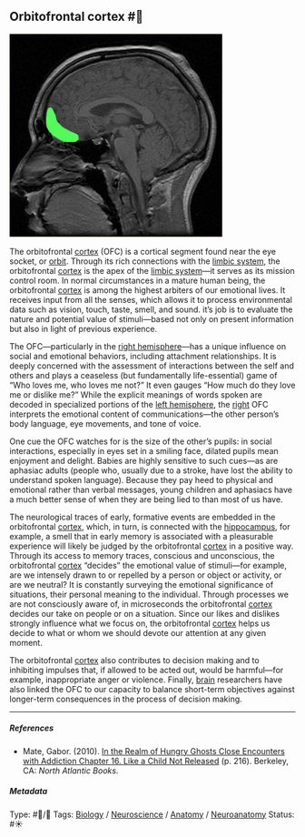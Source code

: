 ## Orbitofrontal cortex  #🧠

![200](%E2%9A%99%EF%B8%8F%20Tools/%F0%9F%93%B8%20Images/Pasted%20image%2020230619175932.png)

The orbitofrontal [cortex]() (OFC) is a cortical segment found near the eye socket, or [orbit](). Through its rich connections with the [limbic system](Limbic%20system.md), the orbitofrontal [cortex]() is the apex of the [limbic system](Limbic%20system.md)—it serves as its mission control room. In normal circumstances in a mature human being, the orbitofrontal [cortex]() is among the highest arbiters of our emotional lives. It receives input from all the senses, which allows it to process environmental data such as vision, touch, taste, smell, and sound. it’s job is to evaluate the nature and potential value of stimuli—based not only on present information but also in light of previous experience. 

The OFC—particularly in the [right hemisphere](Right%20hemisphere.md)—has a unique influence on social and emotional behaviors, including attachment relationships. It is deeply concerned with the assessment of interactions between the self and others and plays a ceaseless (but fundamentally life-essential) game of “Who loves me, who loves me not?” It even gauges “How much do they love me or dislike me?” While the explicit meanings of words spoken are decoded in specialized portions of the [left hemisphere](Left%20hemisphere.md), the [right](Right%20hemisphere.md) OFC interprets the emotional content of communications—the other person’s body language, eye movements, and tone of voice. 

One cue the OFC watches for is the size of the other’s pupils: in social interactions, especially in eyes set in a smiling face, dilated pupils mean enjoyment and delight. Babies are highly sensitive to such cues—as are aphasiac adults (people who, usually due to a stroke, have lost the ability to understand spoken language). Because they pay heed to physical and emotional rather than verbal messages, young children and aphasiacs have a much better sense of when they are being lied to than most of us have.

The neurological traces of early, formative events are embedded in the orbitofrontal [cortex](), which, in turn, is connected with the [hippocampus](Hippocampus.md), for example, a smell that in early memory is associated with a pleasurable experience will likely be judged by the orbitofrontal [cortex]() in a positive way. Through its access to memory traces, conscious and unconscious, the orbitofrontal [cortex]() “decides” the emotional value of stimuli—for example, are we intensely drawn to or repelled by a person or object or activity, or are we neutral? It is constantly surveying the emotional significance of situations, their personal meaning to the individual. Through processes we are not consciously aware of, in microseconds the orbitofrontal [cortex]() decides our take on people or on a situation. Since our likes and dislikes strongly influence what we focus on, the orbitofrontal [cortex]() helps us decide to what or whom we should devote our attention at any given moment. 

The orbitofrontal [cortex]() also contributes to decision making and to inhibiting impulses that, if allowed to be acted out, would be harmful—for example, inappropriate anger or violence. Finally, [brain](Brain.md) researchers have also linked the OFC to our capacity to balance short-term objectives against longer-term consequences in the process of decision making. 

---

##### References

* Mate, Gabor. (2010). [In the Realm of Hungry Ghosts Close Encounters with Addiction Chapter 16. Like a Child Not Released](In%20the%20Realm%20of%20Hungry%20Ghosts%20Close%20Encounters%20with%20Addiction%20Chapter%2016.%20Like%20a%20Child%20Not%20Released.md) (p. 216). Berkeley, CA: *North Atlantic Books*.

##### Metadata

Type: #🔵/🔵 
Tags: [Biology]() / [Neuroscience](Neuroscience.md) / [Anatomy]() / [Neuroanatomy](Neuroanatomy.md) 
Status: #☀️ 
